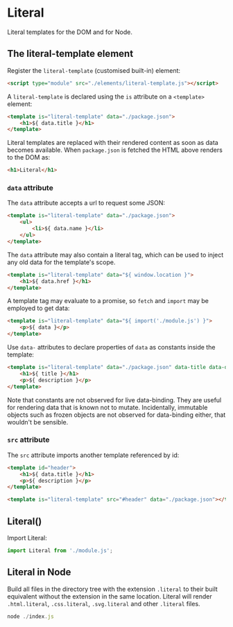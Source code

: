 # Literal

Literal templates for the DOM and for Node.


## The literal-template element

Register the `literal-template` (customised built-in) element:

```html
<script type="module" src="./elements/literal-template.js"></script> 
```

A `literal-template` is declared using the `is` attribute on a `<template>` 
element:

```html
<template is="literal-template" data="./package.json">
    <h1>${ data.title }</h1>
</template>
```

Literal templates are replaced with their rendered content as soon as data 
becomes available. When `package.json` is fetched the HTML above renders to 
the DOM as:

```html
<h1>Literal</h1>
```

### `data` attribute

The `data` attribute accepts a url to request some JSON:

```html
<template is="literal-template" data="./package.json">
    <ul>
        <li>${ data.name }</li>
    </ul>
</template>
```

The `data` attribute may also contain a literal tag, which can be used to 
inject any old data for the template's scope.

```html
<template is="literal-template" data="${ window.location }">
    <h1>${ data.href }</h1>
</template>
```

A template tag may evaluate to a promise, so `fetch` and `import` may be
employed to get data:

```html
<template is="literal-template" data="${ import('./module.js') }">
    <p>${ data }</p>
</template>
```

Use `data-` attributes to declare properties of `data` as constants inside the 
template:

```html
<template is="literal-template" data="./package.json" data-title data-description>
    <h1>${ title }</h1>
    <p>${ description }</p>
</template>
```

Note that constants are not observed for live data-binding. They are useful 
for rendering data that is known not to mutate. Incidentally, immutable 
objects such as frozen objects are not observed for data-binding either, that 
wouldn't be sensible.


### `src` attribute

The `src` attribute imports another template referenced by id:

```html
<template id="header">
    <h1>${ data.title }</h1>
    <p>${ description }</p>
</template>

<template is="literal-template" src="#header" data="./package.json"></template>
```


## Literal()

Import Literal:

```js
import Literal from './module.js';
```


## Literal in Node

Build all files in the directory tree with the extension `.literal` to their
built equivalent without the extension in the same location. Literal will render 
`.html.literal`, `.css.literal`, `.svg.literal` and other `.literal` files.

```js
node ./index.js
```
